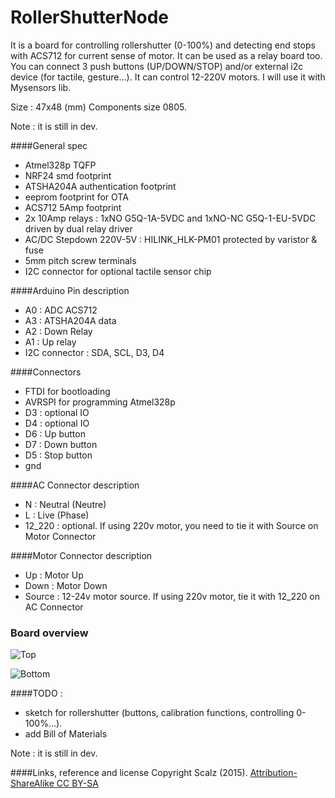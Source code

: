 # RollerShutterNode


It is a board for controlling rollershutter (0-100%) and detecting end stops with ACS712 for current sense of motor. It can be used as a relay board too.
You can connect 3 push buttons (UP/DOWN/STOP) and/or external i2c device (for tactile, gesture...). 
It can control 12-220V motors.
I will use it with Mysensors lib.

Size : 47x48 (mm)
Components size 0805.

Note : it is still in dev.

####General spec
- Atmel328p TQFP
- NRF24 smd footprint
- ATSHA204A authentication footprint
- eeprom footprint for OTA
- ACS712 5Amp footprint
- 2x 10Amp relays : 1xNO G5Q-1A-5VDC and 1xNO-NC G5Q-1-EU-5VDC driven by dual relay driver
- AC/DC Stepdown 220V-5V : HILINK_HLK-PM01 protected by varistor & fuse
- 5mm pitch screw terminals
- I2C connector for optional tactile sensor chip

####Arduino Pin description
- A0 : ADC ACS712
- A3 : ATSHA204A data
- A2 : Down Relay
- A1 : Up relay
- I2C connector : SDA, SCL, D3, D4

####Connectors 
- FTDI for bootloading
- AVRSPI for programming Atmel328p
- D3 : optional IO
- D4 : optional IO
- D6 : Up button
- D7 : Down button
- D5 : Stop button
- gnd

####AC Connector description
- N : Neutral (Neutre)
- L : Live (Phase)
- 12_220 : optional. If using 220v motor, you need to tie it with Source on Motor Connector


####Motor Connector description
- Up : Motor Up 
- Down : Motor Down
- Source : 12-24v motor source. If using 220v motor, tie it with 12_220 on AC Connector

### Board overview  
<img src="https://raw.githubusercontent.com/scalz/MySensors-HW/development/RollerShutterNode/img/top_overview1.png" alt="Top">    

<img src="https://raw.githubusercontent.com/scalz/MySensors-HW/development/RollerShutterNode/img/bottom_overview.png" alt="Bottom">&nbsp; 


####TODO : 
- sketch for rollershutter (buttons, calibration functions, controlling 0-100%...). 
- add Bill of Materials

Note : it is still in dev. 


####Links, reference and license 
Copyright Scalz (2015). [Attribution-ShareAlike CC BY-SA](https://creativecommons.org/licenses/)



